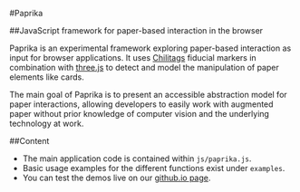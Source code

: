 #Paprika

##JavaScript framework for paper-based interaction in the browser

Paprika is an experimental framework exploring paper-based interaction as input for browser applications. It uses [Chilitags](https://github.com/chili-epfl/chilitags) fiducial markers in combination with [three.js](http://threejs.org/) to detect and model the manipulation of paper elements like cards.

The main goal of Paprika is to present an accessible abstraction model for paper interactions, allowing developers to easily work with augmented paper without prior knowledge of computer vision and the underlying technology at work.

##Content

* The main application code is contained within `js/paprika.js`.
* Basic usage examples for the different functions exist under `examples`.
* You can test the demos live on our [github.io page](http://chili-epfl.github.io/paprika/).
